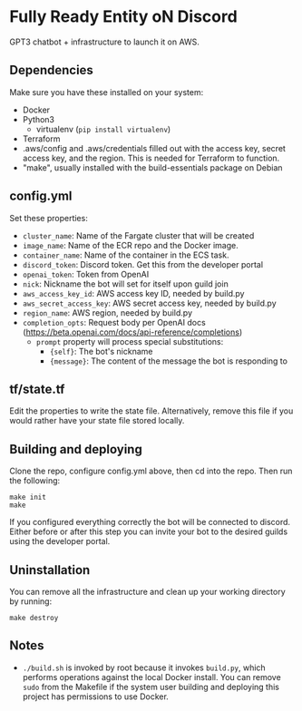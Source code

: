 # Fully Ready Entity oN Discord

GPT3 chatbot + infrastructure to launch it on AWS.

## Dependencies

Make sure you have these installed on your system:

* Docker
* Python3
    * virtualenv (```pip install virtualenv```)
* Terraform
* .aws/config and .aws/credentials filled out with the access key, secret access key, and the region. This is needed for Terraform to function.
* "make", usually installed with the build-essentials package on Debian

## config.yml

Set these properties:

* ```cluster_name```: Name of the Fargate cluster that will be created
* ```image_name```: Name of the ECR repo and the Docker image.
* ```container_name```: Name of the container in the ECS task.
* ```discord_token```: Discord token. Get this from the developer portal
* ```openai_token```: Token from OpenAI
* ```nick```: Nickname the bot will set for itself upon guild join
* ```aws_access_key_id```: AWS access key ID, needed by build.py
* ```aws_secret_access_key```: AWS secret access key, needed by build.py
* ```region_name```: AWS region, needed by build.py
* ```completion_opts```: Request body per OpenAI docs (https://beta.openai.com/docs/api-reference/completions)
    * ```prompt``` property will process special substitutions:
        * ```{self}```: The bot's nickname
        * ```{message}```: The content of the message the bot is responding to
## tf/state.tf

Edit the properties to write the state file. Alternatively, remove this file if you would rather have your state file stored locally.

## Building and deploying

Clone the repo, configure config.yml above, then cd into the repo. Then run the following:

```
make init
make
```

If you configured everything correctly the bot will be connected to discord. Either before or after this step you can invite your bot to the desired guilds using the developer portal.

## Uninstallation

You can remove all the infrastructure and clean up your working directory by running:

```
make destroy
```

## Notes

* ```./build.sh``` is invoked by root because it invokes ```build.py```, which performs operations against the local Docker install. You can remove ```sudo``` from the Makefile if the system user building and deploying this project has permissions to use Docker.